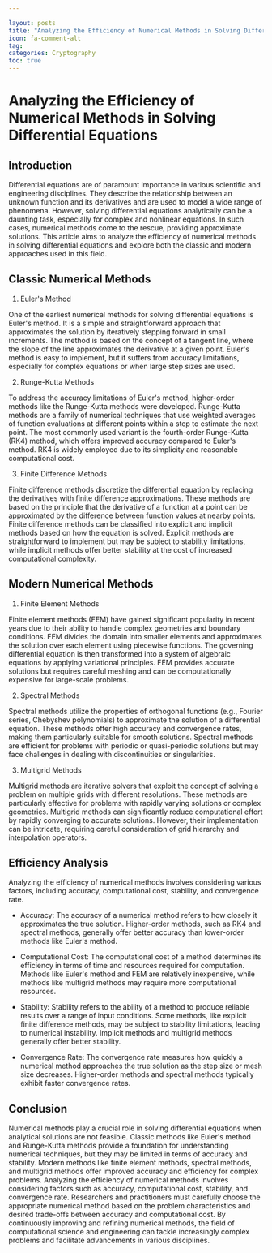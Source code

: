 ```yaml
---

layout: posts
title: "Analyzing the Efficiency of Numerical Methods in Solving Differential Equations"
icon: fa-comment-alt
tag:      
categories: Cryptography
toc: true
---
```




# Analyzing the Efficiency of Numerical Methods in Solving Differential Equations

## Introduction

Differential equations are of paramount importance in various scientific and engineering disciplines. They describe the relationship between an unknown function and its derivatives and are used to model a wide range of phenomena. However, solving differential equations analytically can be a daunting task, especially for complex and nonlinear equations. In such cases, numerical methods come to the rescue, providing approximate solutions. This article aims to analyze the efficiency of numerical methods in solving differential equations and explore both the classic and modern approaches used in this field.

## Classic Numerical Methods

1. Euler's Method

One of the earliest numerical methods for solving differential equations is Euler's method. It is a simple and straightforward approach that approximates the solution by iteratively stepping forward in small increments. The method is based on the concept of a tangent line, where the slope of the line approximates the derivative at a given point. Euler's method is easy to implement, but it suffers from accuracy limitations, especially for complex equations or when large step sizes are used.

2. Runge-Kutta Methods

To address the accuracy limitations of Euler's method, higher-order methods like the Runge-Kutta methods were developed. Runge-Kutta methods are a family of numerical techniques that use weighted averages of function evaluations at different points within a step to estimate the next point. The most commonly used variant is the fourth-order Runge-Kutta (RK4) method, which offers improved accuracy compared to Euler's method. RK4 is widely employed due to its simplicity and reasonable computational cost.

3. Finite Difference Methods

Finite difference methods discretize the differential equation by replacing the derivatives with finite difference approximations. These methods are based on the principle that the derivative of a function at a point can be approximated by the difference between function values at nearby points. Finite difference methods can be classified into explicit and implicit methods based on how the equation is solved. Explicit methods are straightforward to implement but may be subject to stability limitations, while implicit methods offer better stability at the cost of increased computational complexity.

## Modern Numerical Methods

1. Finite Element Methods

Finite element methods (FEM) have gained significant popularity in recent years due to their ability to handle complex geometries and boundary conditions. FEM divides the domain into smaller elements and approximates the solution over each element using piecewise functions. The governing differential equation is then transformed into a system of algebraic equations by applying variational principles. FEM provides accurate solutions but requires careful meshing and can be computationally expensive for large-scale problems.

2. Spectral Methods

Spectral methods utilize the properties of orthogonal functions (e.g., Fourier series, Chebyshev polynomials) to approximate the solution of a differential equation. These methods offer high accuracy and convergence rates, making them particularly suitable for smooth solutions. Spectral methods are efficient for problems with periodic or quasi-periodic solutions but may face challenges in dealing with discontinuities or singularities.

3. Multigrid Methods

Multigrid methods are iterative solvers that exploit the concept of solving a problem on multiple grids with different resolutions. These methods are particularly effective for problems with rapidly varying solutions or complex geometries. Multigrid methods can significantly reduce computational effort by rapidly converging to accurate solutions. However, their implementation can be intricate, requiring careful consideration of grid hierarchy and interpolation operators.

## Efficiency Analysis

Analyzing the efficiency of numerical methods involves considering various factors, including accuracy, computational cost, stability, and convergence rate.

- Accuracy: The accuracy of a numerical method refers to how closely it approximates the true solution. Higher-order methods, such as RK4 and spectral methods, generally offer better accuracy than lower-order methods like Euler's method.

- Computational Cost: The computational cost of a method determines its efficiency in terms of time and resources required for computation. Methods like Euler's method and FEM are relatively inexpensive, while methods like multigrid methods may require more computational resources.

- Stability: Stability refers to the ability of a method to produce reliable results over a range of input conditions. Some methods, like explicit finite difference methods, may be subject to stability limitations, leading to numerical instability. Implicit methods and multigrid methods generally offer better stability.

- Convergence Rate: The convergence rate measures how quickly a numerical method approaches the true solution as the step size or mesh size decreases. Higher-order methods and spectral methods typically exhibit faster convergence rates.

## Conclusion

Numerical methods play a crucial role in solving differential equations when analytical solutions are not feasible. Classic methods like Euler's method and Runge-Kutta methods provide a foundation for understanding numerical techniques, but they may be limited in terms of accuracy and stability. Modern methods like finite element methods, spectral methods, and multigrid methods offer improved accuracy and efficiency for complex problems. Analyzing the efficiency of numerical methods involves considering factors such as accuracy, computational cost, stability, and convergence rate. Researchers and practitioners must carefully choose the appropriate numerical method based on the problem characteristics and desired trade-offs between accuracy and computational cost. By continuously improving and refining numerical methods, the field of computational science and engineering can tackle increasingly complex problems and facilitate advancements in various disciplines.